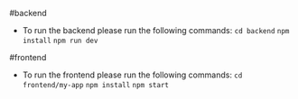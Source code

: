 #backend
- To run the backend please run the following commands:
`cd backend`
`npm install`
`npm run dev`

#frontend
- To run the frontend please run the following commands:
`cd frontend/my-app`
`npm install`
`npm start`